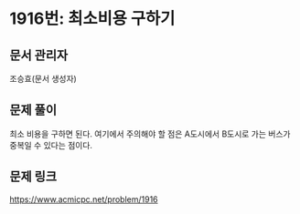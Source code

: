 # 1916번: 최소비용 구하기
## 문서 관리자
조승효(문서 생성자)
## 문제 풀이
최소 비용을 구하면 된다. 여기에서 주의해야 할 점은 A도시에서 B도시로 가는 버스가 중복일 수 있다는 점이다.
## 문제 링크
https://www.acmicpc.net/problem/1916
